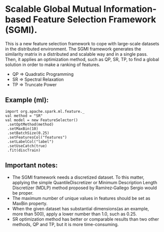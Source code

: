 Scalable Global Mutual Information-based Feature Selection Framework (SGMI).
=============================================================================
This is a new feature selection framework to cope with large-scale datasets in the distributed environment. The SGMI framework generates the similarity matrix in a distributed and scalable way and in a single pass. Then, it applies an optimization method, such as QP, SR, TP, to find a global solution in order to make a ranking of features. 
* QP => Quadratic Programming
* SR => Spectral Relaxation
* TP => Truncate Power


## Example (ml):
    import org.apache.spark.ml.feature._
    val method = "SR"
    val model = new FeatureSelector()
     .setOptMethod(method)
     .setMaxBin(10)
     .setBatchSize(0.25)
     .setFeaturesCol("features")
     .setLabelCol("label")
     .setUseCatch(true)
     .fit(discTrain)
     
## Important notes:
* The SGMI framework needs a discretized dataset. To this matter, applying the simple QuantileDiscretizer or Minimum Description Length Discretizer (MDLP) method proposed by Ramírez‐Gallego Sergio would be proper.
 * The maximum number of unique values in features should be set as MaxBin property.  
 * When the given dataset has substantial dimensions(as an example, more than 500), apply a lower number than 1.0, such as 0.25.
 * SR optimization method has better or comparable results than two other methods, QP and TP, but it is more time-consuming.
